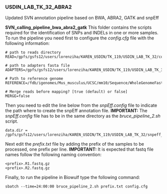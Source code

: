 ### USDIN_LAB_TK_32_ABRA2
Updated SVN annotation pipeline based on BWA, ABRA2, GATK and snpEff

**SVN_calling_pipeline_bwa_abra2_gatk**
This folder contains the scripts required for the identification of SNPs and INDELs in one or more samples. To run the pipeline you need first to configure the *config.cfg* file with the following information:

```
# path to reads directory
READ=/gpfs/gsfs12/users/lorenziha/KAREN_USDIN/TK_119/USDIN_LAB_TK_32/comparative_analysis/READS/

# path to adapters fasta file
ADAPTERS=/gpfs/gsfs12/users/lorenziha/KAREN_USDIN/TK_119/USDIN_LAB_TK_32/adapters.fa

# Path to reference genome
REFERENCE=/fdb/igenomes/Mus_musculus/UCSC/mm10/Sequence/WholeGenomeFasta/genome.fa

# Merge reads before mapping? [true (default) or false]
MERGE=false
```
Then you need to edit the line below from the *snpEff.config* file to indicate the path where to create the snpEff annotation file.
**IMPORTANT:** The *snpEff.config* file has to be in the same directory as the *bruce_pipeline_2.sh* script.
```
data.dir = /gpfs/gsfs12/users/lorenziha/KAREN_USDIN/TK_119/USDIN_LAB_TK_32/snpeff_db
```
Next edit the *prefix.txt* file by adding the prefix of the samples to be processed, one prefix per line.
**IMPORTANT:** It is expected that fastq file names follow the following naming convention:
```
<prefix>.R1.fastq.gz
<prefix>.R2.fastq.gz
```
Finally, to run the pipeline in Biowulf type the following command:
```
sbatch --time=24:00:00 bruce_pipeline_2.sh prefix.txt config.cfg
```






